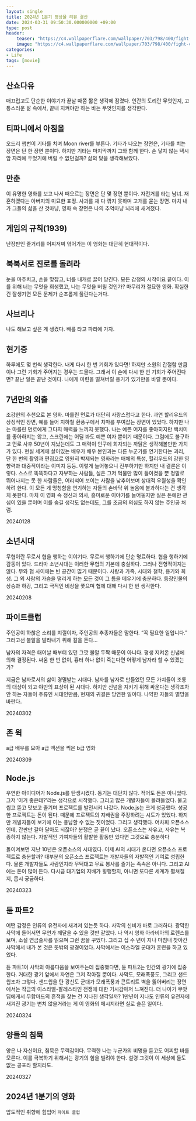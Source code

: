 ```yaml
---
layout: single
title: 2024년 1분기 영상물 리뷰 결산
date: 2024-03-31 09:50:30.000000000 +09:00
type: post
header:
    teaser: "https://c4.wallpaperflare.com/wallpaper/703/798/400/fight-club-movies-vector-wallpaper-preview.jpg"
    image: "https://c4.wallpaperflare.com/wallpaper/703/798/400/fight-club-movies-vector-wallpaper-preview.jpg"
categories:
- Life
tags: [movie]
---
```


## 산쇼다유
매끄럽고도 단순한 이야기가 끝날 때쯤 짧은 생각에 잠겼다. 인간의 도리란 무엇인지, 고통스러운 삶 속에서, 끝내 지켜야만 하는 바는 무엇인지를 생각한다.

## 티파니에서 아침을
오드리 햅번이 기타를 치며 Moon river를 부른다. 기타가 나오는 장면은, 기타를 치는 장면은 단 한 장면 뿐이다. 하지만 기타는 마지막까지 그와 함께 한다. 손 닿지 않는 택시 앞 자리에 두었기에 버릴 수 없던걸까? 삶의 닻을 생각해보았다.

## 만춘
이 유명한 영화를 보고 나서 떠오르는 장면은 단 몇 장면 뿐이다. 자전거를 타는 남녀. 재혼하겠다는 아버지의 미묘한 표정. 사과를 채 다 깎지 못하며 고개를 묻는 장면. 마치 내가 그들의 삶을 산 것마냥, 영화 속 장면은 나의 추억마냥 뇌리에 새겨졌다.

## 게임의 규칙(1939)
난장판인 줄거리를 어찌저찌 엮어가는 이 영화는 대단히 현대적이다. 

## 북북서로 진로를 돌려라
눈을 마주치고, 손을 맞잡고, 너를 내개로 끌어 당긴다. 모든 감정의 시작이요 끝이다. 이를 위해 너는 무엇을 희생했고, 나는 무엇을 버릴 것인가? 마무리가 절묘한 영화. 확실한 건 잘생기면 모든 문제가 순조롭게 풀린다는거다.

## 사브리나
나도 해보고 싶은 게 생겼다. 배를 타고 파리에 가자.

## 현기증
하루에도 몇 번씩 생각한다. 내게 다시 한 번 기회가 있다면! 하지만 소원의 간절함 만큼이나 그런 기회가 주어지는 경우는 드물다. 그래서 이 손에 다시 한 번 기회가 주어진다면? 끝난 일은 끝난 것이다. 나에게 미련을 떨쳐버릴 용기가 있기만을 바랄 뿐이다.

## 7년만의 외출
조강현의 추천으로 본 영화. 마를린 먼로가 대단히 사랑스럽다고 한다. 과연 할리우드의 상징적인 장면, 예를 들어 지하철 환풍구에서 치마를 부여잡는 장면이 있었다. 하지만 나는 마를린 먼로에게 그다지 매력을 느끼지 못했다. 나는 예쁜 여자를 좋아히지만 백치미를 좋아하지는 않고, 스크린에는 어딜 봐도 예쁜 여자 뿐이기 때문이다. 그럼에도 불구하고 먼로 사후 50년이 지났는데도 그 매력이 인구에 회자되는 까닭은 생각해볼만한 가치가 있다. 현실 세계에 살아있는 배우가 배우 본인과는 다른 누군가를 연기한다는 괴리, 단 한 번의 촬영과 편집으로 영원히 박제되는 영화라는 매체의 특성, 헐리우드의 강한 영향력과 대중적이라는 이미지 등등. 이렇게 늘어놓으니 진부하기만 하지만 내 결론은 이렇다. 스스로 똑똑하다고 자부하는 사람들, 실은 그저 먹물만 많이 들이켰을 뿐 정말로 뛰어나지는 못 한 사람들은, 어리석어 보이는 사람을 낮추어보며 상대적 우월성을 확인하려 한다. 이 모든 게 멍청함을 연기하는 자들의 손바닥 위 놀음에 불과하다는 건 생각치 못한다. 마치 이 영화 속 정신과 의사, 흥미로운 이야기를 늘어놓지만 실은 돈에만 관심이 있을 뿐이며 이를 숨길 생각도 없는데도, 그를 조금의 의심도 하지 않는 주인공 처럼.

20240128

## 소년시대

무협이란 무로서 협을 행하는 이야기다. 무로서 행하기에 단순 명료하다. 협을 행하기에 감동이 있다. 드라마 소년시대는 이러한 무협의 기본에 충실하다. 그러나 전형적이지는 않다. 무와 협 사이에는 빈 공간이 많기 때문이다. 사랑과 가족, 시대와 철학, 용기와 희생. 그 외 사람의 가슴을 떨리게 하는 모든 것이 그 틈을 메우기에 충분하다. 등장인물의 상승과 하강, 그리고 극적인 비상을 쫓으며 협에 대해 다시 한 번 생각한다.

20240208

## 파이트클럽
주인공이 하찮은 소리를 지껄이자, 주인공의 추종자들은 말한다. “꼭 필요한 일입니다.” 그러고선 불알을 발라내기 위해 칼을 든다…

남자의 자격은 태어날 때부터 있던 그깟 불알 두짝 때문이 아니다. 평생 지켜온 신념에 의해 결정된다. 싸움 한 번 없이, 흉터 하나 없이 죽는다면 어떻게 남자라 할 수 있겠는가?

지금은 남자로서의 삶이 경멸받는 시대다. 남자를 남자로 만들었던 모든 가치들이 조롱의 대상이 되고 야만의 표상이 된 시대다. 하지만 신념을 지키기 위해 싸운다는 생각조차 안 하는 자들이 주류인 시대인만큼, 현재의 귀결은 당연한 일이다. 나약한 자들의 멸망을 바란다.

20240302

## 존 윅
a급 배우를 모아 a급 액션을 찍은 b급 영화

20240309

## Node.js
우연한 아이디어가 Node.js를 탄생시켰다. 동기는 대단치 않다. 적어도 돈은 아니었다. 그저 ‘이거 좋은데?’라는 생각으로 시작했다. 그리고 많은 개발자들이 몰려들었다. 물고 씹고 뜯고 맛보고 즐기며 프로젝트를 발전시켜 나갔다. Node.js는 크게 성공했다. 성공한 프로젝트는 돈이 된다. 때문에 프로젝트의 지배권을 주장하려는 시도가 있었다. 하지만 개발자들이 보기에 이는 용납할 수 없는 짓이었다. 그리고 생각했다. 어차피 오픈소스인데, 간판만 갈아 달아도 되잖아? 분쟁은 곧 끝이 났다. 오픈소스는 자유고, 자유는 복종하지 않는다. 자발적인 기여자들의 활발한 활동만 있다면 그것으로 충분하다

돌이켜보면 지난 10년은 오픈소스의 시대였다. 이제 AI의 시대가 온다면 오픈소스 프로젝트로 충분할까? 대부분의 오픈소스 프로젝트는 개발자들의 자발적인 기여로 성립한다. 물론 개발자들도 사람인지라 무턱대고 무료 봉사를 즐기는 족속은 아니다. 그리고 AI에는 돈이 많이 든다. 다시금 대기업의 지배가 횡행할지, 아니면 또다른 세계가 펼쳐질지, 몹시 궁금하다.

20240323

## 듄 파트2
어떤 감정은 인류의 유전자에 새겨져 있는듯 하다. 사막의 신비가 바로 그러하다. 광막한 사막에 들어서면 무언가 깨달을 수 있을 것만 같았다. 나 역시 영화 아라비아의 로렌스를 보며, 소설 연금술사를 읽으며 그런 꿈을 꾸었다. 그리고 십 수 년이 지나 마침내 찾아간 사막에서 내가 본 것은 뜻밖의 광경이었다. 사막에서는 이스라엘 군대가 훈련을 하고 있었다.

듄 파트1이 사막의 아름다움을 보여주는데 집중했다면, 듄 파트2는 인간의 광기에 집중한다. 거대한 광기 앞에서 자연은 그저 작아질 뿐이다. 사막도, 모래폭풍도, 그리고 샌드웜조차 그렇다. 샌드웜을 탄 광신도 군대가 모래폭풍과 콘트리트 벽을 뚫어버리는 장면에서는 작금의 이스라엘-팔레스타인 전쟁에 대한  기시감마저 느껴진다. 더 나아가 무앗딥에게서 무함마드의 흔적을 찾는 건 지나친 생각일까? 1만년이 지나도 인류의 유전자에 새겨진 광기는 변치 않을거라는 게 이 영화의 메시지라면 실로 슬픈 일이다.

20240324

## 양들의 침묵
양은 나 자신이요, 침묵은 무력감이다. 무력한 나는 누군가의 비명을 듣고도 어찌할 바를 모른다. 이를 극복하기 위해서는 광기의 힘을 빌려야 한다. 설령 그것이 이 세상에 둘도 없는 공포라 할지라도.

20240327

## 2024년 1분기의 영화
압도적인 취향에 힘입어 `파이트 클럽`
